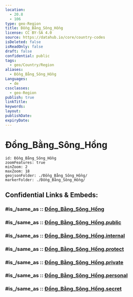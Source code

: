 ```yaml
---
location:
  - 20.8
  - 106
type: geo-Region
title: Đồng_Bằng_Sông_Hồng
license: CC BY-SA 4.0
source: https://datahub.io/core/country-codes
isDeleted: false
isReadOnly: false
draft: false
confidential: public
tags:
  - geo/Country/Region
aliases:
  - Đồng_Bằng_Sông_Hồng
Languages:
  - de
cssclasses:
  - geo-Region
publish: true
linkTitle:
keywords:
layout:
publishDate:
expiryDate:
---
```


# Đồng_Bằng_Sông_Hồng

```leaflet
id: Đồng_Bằng_Sông_Hồng
zoomFeatures: true 
minZoom: 2 
maxZoom: 18
geojsonFolder: ./Đồng_Bằng_Sông_Hồng/
markerFolder: ./Đồng_Bằng_Sông_Hồng/
```


## Confidential Links & Embeds: 

### #is_/same_as :: [Đồng_Bằng_Sông_Hồng](/_Standards/Earth/Continent/Asia/Asia~South~East/Vietnam/Provinces~Vietnam/Đồng_Bằng_Sông_Hồng.md) 

### #is_/same_as :: [Đồng_Bằng_Sông_Hồng.public](/_public/Earth/Continent/Asia/Asia~South~East/Vietnam/Provinces~Vietnam/Đồng_Bằng_Sông_Hồng.public.md) 

### #is_/same_as :: [Đồng_Bằng_Sông_Hồng.internal](/_internal/Earth/Continent/Asia/Asia~South~East/Vietnam/Provinces~Vietnam/Đồng_Bằng_Sông_Hồng.internal.md) 

### #is_/same_as :: [Đồng_Bằng_Sông_Hồng.protect](/_protect/Earth/Continent/Asia/Asia~South~East/Vietnam/Provinces~Vietnam/Đồng_Bằng_Sông_Hồng.protect.md) 

### #is_/same_as :: [Đồng_Bằng_Sông_Hồng.private](/_private/Earth/Continent/Asia/Asia~South~East/Vietnam/Provinces~Vietnam/Đồng_Bằng_Sông_Hồng.private.md) 

### #is_/same_as :: [Đồng_Bằng_Sông_Hồng.personal](/_personal/Earth/Continent/Asia/Asia~South~East/Vietnam/Provinces~Vietnam/Đồng_Bằng_Sông_Hồng.personal.md) 

### #is_/same_as :: [Đồng_Bằng_Sông_Hồng.secret](/_secret/Earth/Continent/Asia/Asia~South~East/Vietnam/Provinces~Vietnam/Đồng_Bằng_Sông_Hồng.secret.md)

